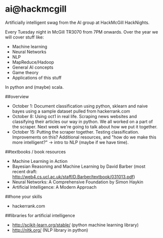 ai@hackmcgill
==

Artificially intelligent swag from the AI group at HackMcGill HackNights.

Every Tuesday night in McGill TR3070 from 7PM onwards. Over the year we will cover stuff like:

- Machine learning
- Neural Networks
- NLP
- MapReduce/Hadoop
- General AI concepts
- Game theory
- Applications of this stuff

In python and (maybe) scala.

##overview

- October 1: Document classification using python, sklearn and naive bayes using a sample dataset pulled from hackerrank.com
- October 8: Using oct1 in real life. Scraping news websites and classifying their articles our way in python. We all worked on a part of the scraper. Next week we're going to talk about how we put it together.
- October 15: Putting the scraper together. Testing classification. Improvements on this? Additional resources, and "how do we make this more intelligent?" -> intro to NLP (maybe if we have time).

##textbooks / book resources

- Machine Learning in Action
- Bayesian Reasoning and Machine Learning by David Barber (most recent draft: http://web4.cs.ucl.ac.uk/staff/D.Barber/textbook/031013.pdf)
- Neural Networks: A Comprehensive Foundation by Simon Haykin
- Artificial Intelligence: A Modern Approach

##hone your skills
- hackerrank.com

##libraries for artificial intelligence

- http://scikit-learn.org/stable/ (python machine learning library)
- http://nltk.org/ (NLP library in python)
